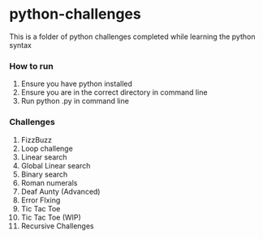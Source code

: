 # python-challenges
This is a folder of python challenges completed while learning the python syntax

### How to run
1. Ensure you have python installed
2. Ensure you are in the correct directory in command line
3. Run python <FILENAME>.py in command line

### Challenges
1. FizzBuzz
2. Loop challenge
3. Linear search
4. Global Linear search
5. Binary search
6. Roman numerals
7. Deaf Aunty (Advanced)
8. Error FIxing
9. Tic Tac Toe
10. Tic Tac Toe (WIP)
11. Recursive Challenges
